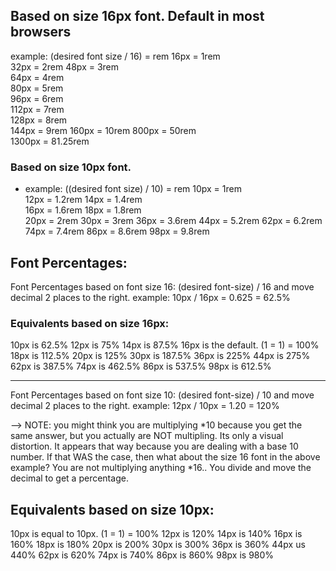 ## Based on size 16px font. Default in most browsers

example: (desired font size / 16) = rem
16px = 1rem  
 32px = 2rem
48px = 3rem  
 64px = 4rem  
 80px = 5rem  
 96px = 6rem  
 112px = 7rem  
 128px = 8rem  
 144px = 9rem
160px = 10rem
800px = 50rem  
 1300px = 81.25rem

### Based on size 10px font.

- example: ((desired font size) / 10) = rem
  10px = 1rem  
  12px = 1.2rem
  14px = 1.4rem  
  16px = 1.6rem
  18px = 1.8rem  
  20px = 2rem
  30px = 3rem
  36px = 3.6rem
  44px = 5.2rem
  62px = 6.2rem
  74px = 7.4rem
  86px = 8.6rem
  98px = 9.8rem

## Font Percentages:

Font Percentages based on font size 16:
(desired font-size) / 16 and move decimal 2 places to the right.
example: 10px / 16px = 0.625 = 62.5%

### Equivalents based on size 16px:

10px is 62.5%
12px is 75%
14px is 87.5%
16px is the default. (1 = 1) = 100%
18px is 112.5%
20px is 125%
30px is 187.5%
36px is 225%
44px is 275%
62px is 387.5%
74px is 462.5%
86px is 537.5%
98px is 612.5%

---

Font Percentages based on font size 10:
(desired font-size) / 10 and move decimal 2 places to the right.
example: 12px / 10px = 1.20 = 120%

--> NOTE: you might think you are multiplying *10 because you get the same answer, but you actually are NOT multipling. Its only a visual distortion. It appears that way because you are dealing with a base 10 number. If that WAS the case, then what about the size 16 font in the above example? You are not multiplying anything *16.. You divide and move the decimal to get a percentage.

## Equivalents based on size 10px:

10px is equal to 10px. (1 = 1) = 100%
12px is 120%
14px is 140%
16px is 160%
18px is 180%
20px is 200%
30px is 300%
36px is 360%
44px us 440%
62px is 620%
74px is 740%
86px is 860%
98px is 980%
